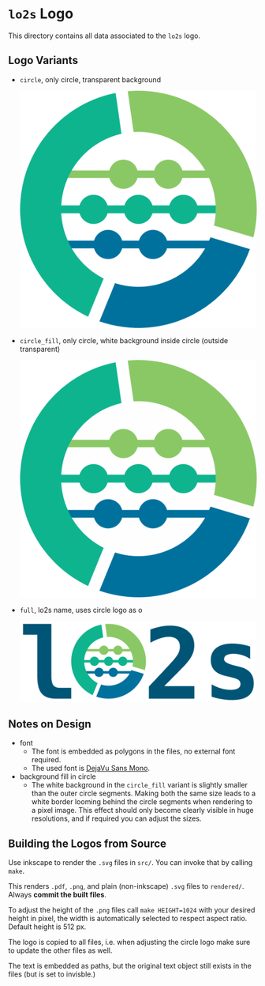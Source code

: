 # `lo2s` Logo
This directory contains all data associated to the `lo2s` logo.

## Logo Variants
- `circle`, only circle, transparent background

  ![lo2s logo circle](./circle.png)

- `circle_fill`, only circle, white background inside circle (outside transparent)

  ![lo2s logo circle fill](./circle_fill.png)

- `full`, lo2s name, uses circle logo as o

  ![lo2s logo full](./full.png)
  
## Notes on Design
- font
  - The font is embedded as polygons in the files, no external font required.
  - The used font is [DejaVu Sans Mono](https://dejavu-fonts.github.io/).
- background fill in circle
  - The white background in the `circle_fill` variant is slightly smaller than the outer circle segments.
    Making both the same size leads to a white border looming behind the circle segments when rendering to a pixel image.
    This effect should only become clearly visible in huge resolutions, and if required you can adjust the sizes.

## Building the Logos from Source
Use inkscape to render the `.svg` files in `src/`.
You can invoke that by calling `make`.

This renders `.pdf`, `.png`, and plain (non-inkscape) `.svg` files to `rendered/`.
Always **commit the built files**.

To adjust the height of the `.png` files call `make HEIGHT=1024` with your desired height in pixel,
the width is automatically selected to respect aspect ratio.
Default height is 512 px.

The logo is copied to all files, i.e. when adjusting the circle logo make sure to update the other files as well.

The text is embedded as paths,
but the original text object still exists in the files (but is set to invisble.)
